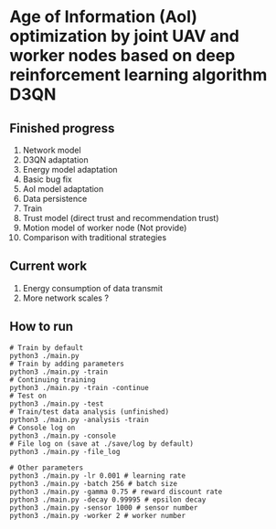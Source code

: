 # Age of Information (AoI) optimization by joint UAV and worker nodes based on deep reinforcement learning algorithm D3QN
## Finished progress
1. Network model
2. D3QN adaptation
3. Energy model adaptation
4. Basic bug fix
5. AoI model adaptation
6. Data persistence
7. Train
8. Trust model (direct trust and recommendation trust)
9. Motion model of worker node (Not provide)
10. Comparison with traditional strategies

## Current work
1. Energy consumption of data transmit
2. More network scales ?



## How to run
```shell
# Train by default
python3 ./main.py 
# Train by adding parameters
python3 ./main.py -train
# Continuing training
python3 ./main.py -train -continue
# Test on
python3 ./main.py -test 
# Train/test data analysis (unfinished)
python3 ./main.py -analysis -train
# Console log on
python3 ./main.py -console
# File log on (save at ./save/log by default)
python3 ./main.py -file_log

# Other parameters
python3 ./main.py -lr 0.001 # learning rate
python3 ./main.py -batch 256 # batch size
python3 ./main.py -gamma 0.75 # reward discount rate
python3 ./main.py -decay 0.99995 # epsilon decay
python3 ./main.py -sensor 1000 # sensor number
python3 ./main.py -worker 2 # worker number